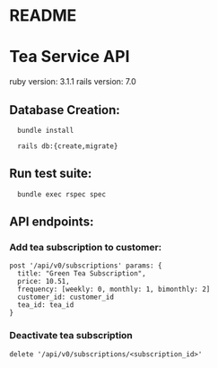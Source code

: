 # README

# Tea Service API

ruby version: 3.1.1
rails version: 7.0

## Database Creation:
```
  bundle install

  rails db:{create,migrate}
```

## Run test suite:
```
  bundle exec rspec spec
```

## API endpoints:

### Add tea subscription to customer:
```(ruby)
post '/api/v0/subscriptions' params: {
  title: "Green Tea Subscription",
  price: 10.51,
  frequency: [weekly: 0, monthly: 1, bimonthly: 2]
  customer_id: customer_id
  tea_id: tea_id
}
```

### Deactivate tea subscription
```(ruby)
delete '/api/v0/subscriptions/<subscription_id>'
```


